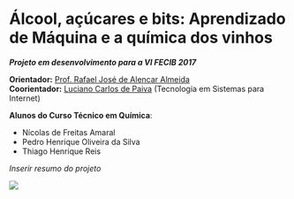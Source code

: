 # Álcool, açúcares e bits: Aprendizado de Máquina e a química dos vinhos

___Projeto em desenvolvimento para a VI FECIB 2017___

__Orientador:__ <a href="http://lattes.cnpq.br/3995585094514614" target="_blank">Prof. Rafael José de Alencar Almeida</a><br />
__Coorientador:__ <a href="http://lattes.cnpq.br/4539575610533576" target="_blank">Luciano Carlos de Paiva</a> (Tecnologia em Sistemas para Internet)

__Alunos do Curso Técnico em Química__:
- Nícolas de Freitas Amaral
- Pedro Henrique Oliveira da Silva
- Thiago Henrique Reis<br />

_Inserir resumo do projeto_

<img src="http://aprendizadodemaquina.com.br/grafico_vinho.png">
